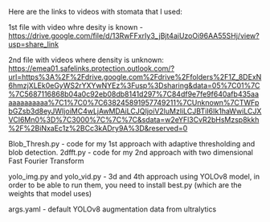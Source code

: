 Here are the links to videos with stomata that I used: 

1st file with video whre desity is known - https://drive.google.com/file/d/13RwFFxrIy3_jBjt4aiUzoOi96AA55SHj/view?usp=share_link 

2nd file with videos where density is unknown: https://emea01.safelinks.protection.outlook.com/?url=https%3A%2F%2Fdrive.google.com%2Fdrive%2Ffolders%2F1Z_8DExN6hmzjXLEk0eGyWS2rYXYwNYEz%3Fusp%3Dsharing&data=05%7C01%7C%7C5687116868b04a0c92eb08db8141d297%7C84df9e7fe9f640afb435aaaaaaaaaaaa%7C1%7C0%7C638245891957749211%7CUnknown%7CTWFpbGZsb3d8eyJWIjoiMC4wLjAwMDAiLCJQIjoiV2luMzIiLCJBTiI6Ik1haWwiLCJXVCI6Mn0%3D%7C3000%7C%7C%7C&sdata=w2eYFl3CvR2bHsMzsp8kkh%2F%2BiNxaEc1z%2BCc3kADry9A%3D&reserved=0

Blob_Thresh.py - code for my 1st approach with adaptive thresholding and blob detection.
2dfft.py - code for my 2nd approach with two dimensional Fast Fourier Transform

yolo_img.py and yolo_vid.py - 3d and 4th approach using YOLOv8 model, in order to be able to run them, you need to install best.py (which are the weights that model uses)

args.yaml - default YOLOv8 augmentation data from ultralytics 





